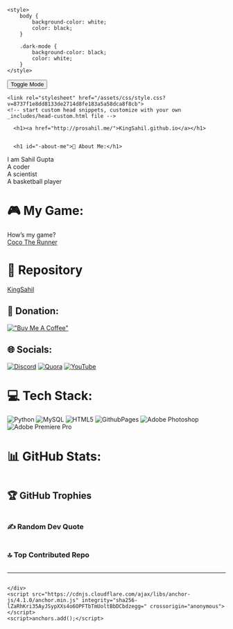 <html>
<html lang="en-US">
  <head>
    <meta charset="UTF-8">
    <meta http-equiv="X-UA-Compatible" content="IE=edge">
    <meta name="viewport" content="width=device-width, initial-scale=1">
 
    <style>
        body {
            background-color: white;
            color: black;
        }

        .dark-mode {
            background-color: black;
            color: white;
        }
    </style>   

<button onclick="toggleMode()">Toggle Mode</button>

<script>
    function toggleMode() {
        var body = document.body;
        body.classList.toggle("dark-mode");
        var toggleButton = document.querySelector("button");
        if (body.classList.contains("dark-mode")) {
            toggleButton.textContent = "Light Mode";
        } else {
            toggleButton.textContent = "Dark Mode";
        }
    }

    function setModeBasedOnTime() {
        var body = document.body;
        var currentTime = new Date().getHours();
        if (currentTime >= 13 || currentTime < 6) {
            body.classList.add("dark-mode");
        } else {
            body.classList.remove("dark-mode");
        }
    }

    window.onload = function() {
        setModeBasedOnTime(); // Move this line before toggleMode()
        toggleMode();
    };
</script>

<!-- Begin Jekyll SEO tag v2.8.0 -->
<title>💫 About Me:</title>
<meta name="generator" content="Jekyll v3.9.3" />
<meta property="og:title" content="💫 About Me:" />
<meta property="og:locale" content="en_US" />
<link rel="canonical" href="http://prosahil.me/" />
<meta property="og:url" content="http://prosahil.me/" />
<meta property="og:site_name" content="KingSahil.github.io" />
<meta property="og:type" content="website" />
<meta name="twitter:card" content="summary" />
<meta property="twitter:title" content="💫 About Me:" />
<script type="application/ld+json">
{"@context":"https://schema.org","@type":"WebSite","headline":"💫 About Me:","name":"KingSahil.github.io","url":"http://prosahil.me/"}</script>
<!-- End Jekyll SEO tag -->

    <link rel="stylesheet" href="/assets/css/style.css?v=8737f1e8dd8133de2714d8fe183a5a58dca8f8cb">
    <!-- start custom head snippets, customize with your own _includes/head-custom.html file -->

<!-- Setup Google Analytics -->



<!-- You can set your favicon here -->
<!-- link rel="shortcut icon" type="image/x-icon" href="/favicon.ico" -->

<!-- end custom head snippets -->

  </head>
  <body>
    <div class="container-lg px-3 my-5 markdown-body">
      
      <h1><a href="http://prosahil.me/">KingSahil.github.io</a></h1>
      

      <h1 id="-about-me">💫 About Me:</h1>
<p>I am Sahil Gupta <br />A coder<br />A scientist<br />A basketball player</p>

<h1 id="-my-game">🎮 My Game:</h1>
<p>How’s my game?<br /><a href="https://prosahil.itch.io/coco-the-runner">Coco The Runner</a></p>

<h1 id="-repository">🫙 Repository</h1>
<p><a href="https://github.com/KingSahil/KingSahil.github.io">KingSahil</a></p>

<h2 id="-donation">💸 Donation:</h2>
<p><a href="https://ko-fi.com/kingsahil"><img src="https://www.buymeacoffee.com/assets/img/custom_images/orange_img.png" alt="&quot;Buy Me A Coffee&quot;" /></a></p>

<h2 id="-socials">🌐 Socials:</h2>
<p><a href="https://discord.gg/https://discord.gg/remjCCKW"><img src="https://img.shields.io/badge/Discord-%237289DA.svg?logo=discord&amp;logoColor=white" alt="Discord" /></a> <a href="https://quora.com/profile/https://www.quora.com/profile/Sahil-2179?ch=17&amp;oid=737396957&amp;share=7ca41025&amp;srid=GwoKf&amp;target_type=user"><img src="https://img.shields.io/badge/Quora-%23B92B27.svg?logo=Quora&amp;logoColor=white" alt="Quora" /></a> <a href="https://www.youtube.com/@GodSahil"><img src="https://img.shields.io/badge/YouTube-%23FF0000.svg?logo=YouTube&amp;logoColor=white" alt="YouTube" /></a></p>

<h1 id="-tech-stack">💻 Tech Stack:</h1>
<p><img src="https://img.shields.io/badge/python-3670A0?style=for-the-badge&amp;logo=python&amp;logoColor=ffdd54" alt="Python" /> <img src="https://img.shields.io/badge/mysql-%2300000f.svg?style=for-the-badge&amp;logo=mysql&amp;logoColor=white" alt="MySQL" /> <img src="https://img.shields.io/badge/html5-%23E34F26.svg?style=for-the-badge&amp;logo=html5&amp;logoColor=white" alt="HTML5" /> <img src="https://img.shields.io/badge/github%20pages-121013?style=for-the-badge&amp;logo=github&amp;logoColor=white" alt="GithubPages" /> <img src="https://img.shields.io/badge/adobe%20photoshop-%2331A8FF.svg?style=for-the-badge&amp;logo=adobe%20photoshop&amp;logoColor=white" alt="Adobe Photoshop" /> <img src="https://img.shields.io/badge/Adobe%20Premiere%20Pro-9999FF.svg?style=for-the-badge&amp;logo=Adobe%20Premiere%20Pro&amp;logoColor=white" alt="Adobe Premiere Pro" /></p>
<h1 id="-github-stats">📊 GitHub Stats:</h1>
<p><img src="https://github-readme-stats.vercel.app/api?username=KingSahil&amp;theme=dark&amp;hide_border=false&amp;include_all_commits=true&amp;count_private=true" alt="" /><br />
<img src="https://github-readme-streak-stats.herokuapp.com/?user=KingSahil&amp;theme=dark&amp;hide_border=false" alt="" /><br />
<img src="https://github-readme-stats.vercel.app/api/top-langs/?username=KingSahil&amp;theme=dark&amp;hide_border=false&amp;include_all_commits=true&amp;count_private=true&amp;layout=compact" alt="" /></p>

<h2 id="-github-trophies">🏆 GitHub Trophies</h2>
<p><img src="https://github-profile-trophy.vercel.app/?username=KingSahil&amp;theme=radical&amp;no-frame=false&amp;no-bg=false&amp;margin-w=4" alt="" /></p>

<h3 id="️-random-dev-quote">✍️ Random Dev Quote</h3>
<p><img src="https://quotes-github-readme.vercel.app/api?type=vetical&amp;theme=radical" alt="" /></p>

<h3 id="-top-contributed-repo">🔝 Top Contributed Repo</h3>
<p><img src="https://github-contributor-stats.vercel.app/api?username=KingSahil&amp;limit=5&amp;theme=dark&amp;combine_all_yearly_contributions=true" alt="" /></p>

<hr />
<p><a href="https://visitcount.itsvg.in"><img src="https://visitcount.itsvg.in/api?id=KingSahil&amp;icon=0&amp;color=0" alt="" /></a></p>

<!-- Proudly created with GPRM ( https://gprm.itsvg.in ) -->


      
    </div>
    <script src="https://cdnjs.cloudflare.com/ajax/libs/anchor-js/4.1.0/anchor.min.js" integrity="sha256-lZaRhKri35AyJSypXXs4o6OPFTbTmUoltBbDCbdzegg=" crossorigin="anonymous"></script>
    <script>anchors.add();</script>
  </body>
</html>
